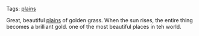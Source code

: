 Tags: [plains](Plains)

Great, beautiful [plains](Plains) of golden grass. When the sun rises, the entire thing becomes a brilliant gold. one of the most beautiful places in teh world.